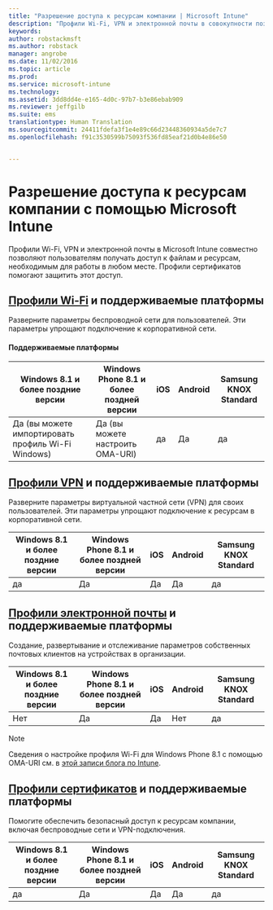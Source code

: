 ```yaml
---
title: "Разрешение доступа к ресурсам компании | Microsoft Intune"
description: "Профили Wi-Fi, VPN и электронной почты в совокупности позволяют пользователям получать доступ к нужным файлам и ресурсам."
keywords: 
author: robstackmsft
ms.author: robstack
manager: angrobe
ms.date: 11/02/2016
ms.topic: article
ms.prod: 
ms.service: microsoft-intune
ms.technology: 
ms.assetid: 3dd8dd4e-e165-4d0c-97b7-b3e86ebab909
ms.reviewer: jeffgilb
ms.suite: ems
translationtype: Human Translation
ms.sourcegitcommit: 24411fdefa3f1e4e89c66d23448360934a5de7c7
ms.openlocfilehash: f91c3530599b75093f536fd85eaf21d0b4e86e50


---
```


# <a name="enable-access-to-company-resources-with-microsoft-intune"></a>Разрешение доступа к ресурсам компании с помощью Microsoft Intune
Профили Wi-Fi, VPN и электронной почты в Microsoft Intune совместно позволяют пользователям получать доступ к файлам и ресурсам, необходимым для работы в любом месте. Профили сертификатов помогают защитить этот доступ.

## <a name="wifi-profileswificonnectionsinmicrosoftintunemd-and-supported-platforms"></a>[Профили Wi-Fi](wi-fi-connections-in-microsoft-intune.md) и поддерживаемые платформы

Разверните параметры беспроводной сети для пользователей. Эти параметры упрощают подключение к корпоративной сети.
#### <a name="supported-platforms"></a>Поддерживаемые платформы

|Windows 8.1 и более поздние версии|Windows Phone 8.1 и более поздней версии|iOS|Android|Samsung KNOX Standard|
|---------------------|---------------------------|---|-------|------------|
|Да (вы можете импортировать профиль Wi-Fi Windows)|Да (вы можете настроить OMA-URI) |да|Да|да|

## <a name="vpn-profilesvpnconnectionsinmicrosoftintunemd-and-supported-platforms"></a>[Профили VPN](vpn-connections-in-microsoft-intune.md) и поддерживаемые платформы
Разверните параметры виртуальной частной сети (VPN) для своих пользователей. Эти параметры упрощают подключение к ресурсам в корпоративной сети.

|Windows 8.1 и более поздние версии|Windows Phone 8.1 и более поздней версии|iOS|Android|Samsung KNOX Standard|
|---------------------|---------------------------|---|-------|------------|
|да|Да|Да|Да|да|

## <a name="email-profilesconfigureaccesstocorporateemailusingemailprofileswithmicrosoftintunemd-and-supported-platforms"></a>[Профили электронной почты](configure-access-to-corporate-email-using-email-profiles-with-microsoft-intune.md) и поддерживаемые платформы
Создание, развертывание и отслеживание параметров собственных почтовых клиентов на устройствах в организации.

|Windows 8.1 и более поздние версии|Windows Phone 8.1 и более поздней версии|iOS|Android|Samsung KNOX Standard|
|---------------------|---------------------------|---|-------|------------|
|Нет|Да|Да|Нет|да|
> [!NOTE]
> Сведения о настройке профиля Wi-Fi для Windows Phone 8.1 с помощью OMA-URI см. в [этой записи блога по Intune](https://blogs.technet.microsoft.com/enterprisemobility/2015/02/19/using-oma-uri-to-create-custom-wi-fi-profiles-for-windows-phone-8-1/).

## <a name="certificate-profilessecureresourceaccesswithcertificateprofilesmd-and-supported-platforms"></a>[Профили сертификатов](secure-resource-access-with-certificate-profiles.md) и поддерживаемые платформы
Помогите обеспечить безопасный доступ к ресурсам компании, включая беспроводные сети и VPN-подключения.

|Windows 8.1 и более поздние версии|Windows Phone 8.1 и более поздней версии|iOS|Android|Samsung KNOX Standard|
|---------------------|---------------------------|---|-------|------------|
|да|Да|Да|Да|да|



<!--HONumber=Nov16_HO1-->


